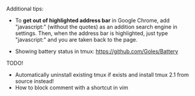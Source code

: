 Additional tips:

* To **get out of highlighted address bar** in Google Chrome, add "javascript:" (without the quotes) as an addition search engine in settings. Then, when the address bar is highlighted, just type "javascript:" and you are taken back to the page.

* Showing battery status in tmux: https://github.com/Goles/Battery

TODO! 

* Automatically uninstall existing tmux if exists and install tmux 2.1 from source instead! 
* How to block comment with a shortcut in vim
